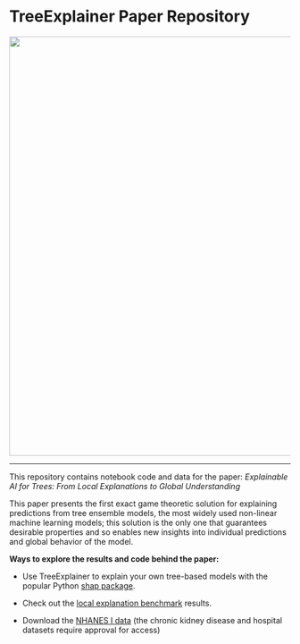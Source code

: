 # TreeExplainer Paper Repository

<p align="center">
  <img src="https://raw.githubusercontent.com/suinleelab/treeexplainer/master/images/overview_header.png" width="750" />
</p>

---

This repository contains notebook code and data for the paper: *Explainable AI for Trees: From Local Explanations to Global Understanding*

This paper presents the first exact game theoretic solution for explaining predictions from tree ensemble models, the most widely used non-linear machine learning models; this solution is the only one that guarantees desirable properties and so enables new insights into individual predictions and global behavior of the model.

**Ways to explore the results and code behind the paper:**
- Use TreeExplainer to explain your own tree-based models with the popular Python [shap package](https://pypi.org/project/shap).

- Check out the [local explanation benchmark](https://suinleelab.github.io/treeexplainer-study/benchmark/cric/index.html) results.

- Download the [NHANES I data](http://asdfasdf) (the chronic kidney disease and hospital datasets require approval for access)


